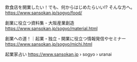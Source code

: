 飲食店を開業したい！でも、何からはじめたらいい!? そんな方へ。
https://www.sansokan.jp/sogyo/food/

創業に役立つ資料集 - 大阪産業創造
https://www.sansokan.jp/sogyo/material.html

創業への道！｜起業・独立・開業に役立つ情報発信やセミナー
https://www.sansokan.jp/sogyo/michi.html

起業家占い
https://www.sansokan.jp › sogyo › uranai

